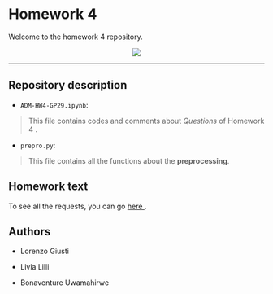# Homework 4 

Welcome to the homework 4 repository.

<center><img src = "https://img.im-cdn.it/assets/2018113001/img/common/og-image-600x600.png"></center>

*******************************************************
## Repository description

* `ADM-HW4-GP29.ipynb`:
> This file contains codes and comments about <i>Questions</i> of Homework 4 .

* `prepro.py`:
> This file contains all the functions about the <b>preprocessing</b>.


## Homework text

To see all the requests, you can go <a href = "https://github.com/CriMenghini/ADM-2018/tree/master/Homework_4"> here </a>.



## Authors

* Lorenzo Giusti



* Livia Lilli


* Bonaventure Uwamahirwe 
